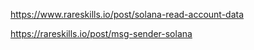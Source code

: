 https://www.rareskills.io/post/solana-read-account-data

https://rareskills.io/post/msg-sender-solana